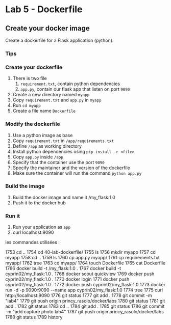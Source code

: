 # Lab 5 - Dockerfile

## Create your docker image

Create a dockerfile for a Flask application (python).

### Tips
 
### Create your dockerfile

1. There is two file 
   1. `requirement.txt`, contain python dependencies 
   2. `app.py`, contain our flask app that listen on port `9090`
2. Create a new directory named `myapp` 
3. Copy `requirement.txt` and `app.py` in `myapp`
4. Run `cd myapp`
5. Create a file name `Dockerfile`

### Modify the dockerfile

1. Use a python image as base
2. Copy `requirement.txt` in `/app/requirements.txt`
3. Define `/app` as working directory
4. Install python dependencies using `pip install -r <file>`
5. Copy `app.py` inside `/app`
6. Specify that the container use the port `9090`
7. Specify the maintainer and the version of the dockerfile
8. Make sure the container will run the command `python app.py`

### Build the image

1. Build the docker image and name it <dockerHubId>/my_flask:1.0
2. Push it to the docker hub

### Run it 

1. Run your application as `app`
2. curl localhost:9090




les commandes utilisées : 

 1753  cd ..
 1754  cd 40-lab-dockerfile/
 1755  ls
 1756  mkdir myapp
 1757  cd myapp
 1758  cd ..
 1759  ls
 1760  cp app.py myapp/
 1761  cp requirements.txt myapp/
 1762  tree
 1763  cd myapp/
 1764  touch Dockerfile
 1765  cat Dockerfile
 1766  docker build -t <dockerHubId>/my_flask:1.0 .
 1767  docker build -t cyprin02/my_flask:1.0 .
 1768  docker scout quickview
 1769  docker push cyprin02/my_flask:1.0 .
 1770  docker login
 1771  docker push cyprin02/my_flask:1.0 .
 1772  docker push cyprin02/my_flask:1.0
 1773  docker run -d -p 9090:9090 --name app cyprin02/my_flask:1.0
 1774  tree
 1775  curl http://localhost:9090
 1776  git status
 1777  git add .
 1778  git commit -m "lab4"
 1779  git push origin princy_rasolo/docker/labs
 1780  git status
 1781  git add .
 1782  git status
 1783  cd ..
 1784  git add .
 1785  git status
 1786  git commit -m "add capture photo lab4"
 1787  git push origin princy_rasolo/docker/labs
 1788  git status
 1789  history